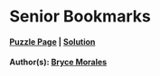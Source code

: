 # Senior Bookmarks

#### [Puzzle Page](3.5-p.pdf) | [Solution](3.5.pdf)
#### Author(s): [Bryce Morales](../../../../search.html?q=Bryce+Morales)

